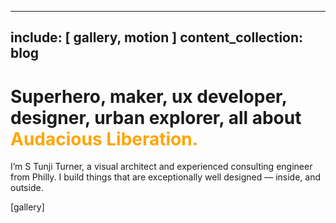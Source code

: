 
---
include: [ gallery, motion ]
content_collection: blog
---

# Superhero, maker, ux developer, designer, urban explorer, all about <span style="color:orange">Audacious Liberation.</span>
I’m S Tunji Turner, a visual architect and experienced consulting engineer from Philly. I build things that are exceptionally well designed — inside, and outside.


[gallery]
